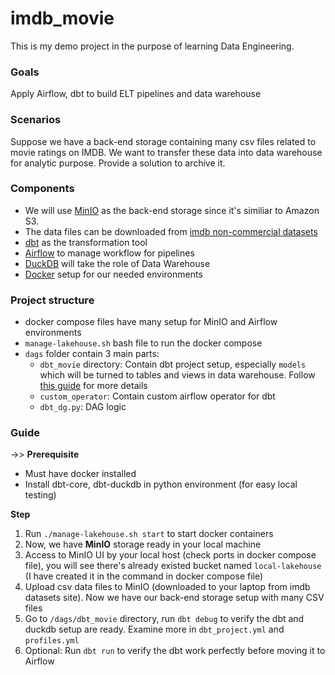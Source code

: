 # imdb_movie
This is my demo project in the purpose of learning Data Engineering. 
### Goals
Apply Airflow, dbt to build ELT pipelines and data warehouse

### Scenarios
Suppose we have a back-end storage containing many csv files related to movie ratings on IMDB. We want to transfer these data into data warehouse for analytic purpose. Provide a solution to archive it.

### Components
- We will use [MinIO](https://www.min.io/) as the back-end storage since it's similiar to Amazon S3. 
- The data files can be downloaded from [imdb non-commercial datasets](https://developer.imdb.com/non-commercial-datasets/)
- [dbt](https://docs.getdbt.com/docs/introduction) as the transformation tool
- [Airflow](https://airflow.apache.org/) to manage workflow for pipelines
- [DuckDB](https://docs.getdbt.com/docs/core/connect-data-platform/duckdb-setup) will take the role of Data Warehouse
- [Docker](https://www.docker.com/) setup for our needed environments

### Project structure
- docker compose files have many setup for MinIO and Airflow environments
- `manage-lakehouse.sh` bash file to run the docker compose 
- `dags` folder contain 3 main parts: 
	- `dbt_movie` directory: Contain dbt project setup, especially `models` which will be turned to tables and views in data warehouse. Follow [this guide](https://docs.getdbt.com/best-practices/how-we-structure/1-guide-overview) for more details
	- `custom_operator`: Contain custom airflow operator for dbt
	- `dbt_dg.py`: DAG logic

### Guide
->> **Prerequisite** 


- Must have docker installed
- Install dbt-core, dbt-duckdb in python environment (for easy local testing)

**Step**
1. Run `./manage-lakehouse.sh start` to start docker containers
2. Now, we have **MinIO** storage ready in your local machine
3. Access to MinIO UI by your local host (check ports in docker compose file), you will see there's already existed bucket named `local-lakehouse` (I have created it in the command in docker compose file)
4. Upload csv data files to MinIO (downloaded to your laptop from imdb datasets site). Now we have our back-end storage setup with many CSV files
5. Go to `/dags/dbt_movie` directory, run `dbt debug` to verify the dbt and duckdb  setup are ready. Examine more in `dbt_project.yml` and `profiles.yml` 
6. Optional: Run `dbt run` to verify the dbt work perfectly before moving it to Airflow

